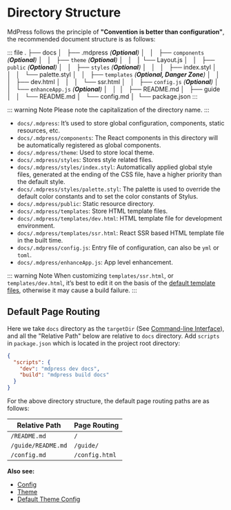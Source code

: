 # Directory Structure

MdPress follows the principle of **"Convention is better than configuration"**, the recommended document structure is as follows:

<!-- textlint-disable terminology -->

::: file
.
├── docs
│   ├── .mdpress _(**Optional**)_
│   │   ├── `components` _(**Optional**)_
│   │   ├── `theme` _(**Optional**)_
│   │   │   └── Layout.js
│   │   ├── `public` _(**Optional**)_
│   │   ├── `styles` _(**Optional**)_
│   │   │   ├── index.styl
│   │   │   └── palette.styl
│   │   ├── `templates` _(**Optional, Danger Zone**)_
│   │   │   ├── dev.html
│   │   │   └── ssr.html
│   │   ├── `config.js` _(**Optional**)_
│   │   └── `enhanceApp.js` _(**Optional**)_
│   │ 
│   ├── README.md
│   ├── guide
│   │   └── README.md
│   └── config.md
│ 
└── package.json
:::

<!-- textlint-enable -->

::: warning Note
Please note the capitalization of the directory name.
:::

- `docs/.mdpress`: It’s used to store global configuration, components, static resources, etc.
- `docs/.mdpress/components`: The React components in this directory will be automatically registered as global components.
- `docs/.mdpress/theme`: Used to store local theme.
- `docs/.mdpress/styles`: Stores style related files.
- `docs/.mdpress/styles/index.styl`: Automatically applied global style files, generated at the ending of the CSS file, have a higher priority than the default style.
- `docs/.mdpress/styles/palette.styl`: The palette is used to override the default color constants and to set the color constants of Stylus.
- `docs/.mdpress/public`: Static resource directory.
- `docs/.mdpress/templates`: Store HTML template files.
- `docs/.mdpress/templates/dev.html`: HTML template file for development environment.
- `docs/.mdpress/templates/ssr.html`: React SSR based HTML template file in the built time.
- `docs/.mdpress/config.js`: Entry file of configuration, can also be `yml` or `toml`.
- `docs/.mdpress/enhanceApp.js`: App level enhancement.

::: warning Note
When customizing `templates/ssr.html`, or `templates/dev.html`, it’s best to edit it on the basis of the [default template files](https://github.com/docschina/mdpress/tree/master/packages/@mdpress/core/lib/client/index.dev.html), otherwise it may cause a build failure.
:::

## Default Page Routing

Here we take `docs` directory as the `targetDir` (See [Command-line Interface](../api/cli.md#usage)), and all the "Relative Path" below are relative to `docs` directory. Add `scripts` in `package.json` which is located in the project root directory:

```json
{
  "scripts": {
    "dev": "mdpress dev docs",
    "build": "mdpress build docs"
  }
}
```

For the above directory structure, the default page routing paths are as follows:

|    Relative Path   |  Page Routing  |
|--------------------|----------------|
| `/README.md`       | `/`            |
| `/guide/README.md` | `/guide/`      |
| `/config.md`       | `/config.html` |

**Also see:**

- [Config](../config/README.md)
- [Theme](../theme/)
- [Default Theme Config](../theme/default-theme-config.md)

